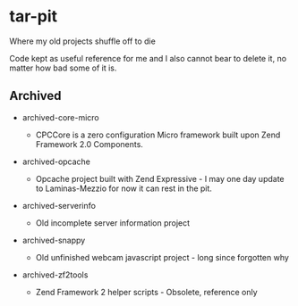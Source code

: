 # tar-pit
Where my old projects shuffle off to die  

Code kept as useful reference for me and I also cannot bear to delete it, no matter how bad some of it is.

## Archived
* archived-core-micro
  - CPCCore is a zero configuration Micro framework built upon Zend Framework 2.0 Components.

* archived-opcache
  - Opcache project built with Zend Expressive - I may one day update to Laminas-Mezzio for now it can rest in the pit.
* archived-serverinfo
  - Old incomplete server information project
* archived-snappy
  - Old unfinished webcam javascript project - long since forgotten why
* archived-zf2tools
  - Zend Framework 2 helper scripts - Obsolete, reference only
